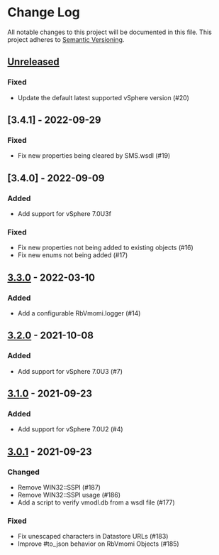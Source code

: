 # Change Log
All notable changes to this project will be documented in this file.
This project adheres to [Semantic Versioning](http://semver.org/).

## [Unreleased]
### Fixed
- Update the default latest supported vSphere version (#20)

## [3.4.1] - 2022-09-29
### Fixed
- Fix new properties being cleared by SMS.wsdl (#19)

## [3.4.0] - 2022-09-09
### Added
- Add support for vSphere 7.0U3f

### Fixed
- Fix new properties not being added to existing objects (#16)
- Fix new enums not being added (#17)

## [3.3.0] - 2022-03-10
### Added
- Add a configurable RbVmomi.logger (#14)

## [3.2.0] - 2021-10-08
### Added
- Add support for vSphere 7.0U3 (#7)

## [3.1.0] - 2021-09-23
### Added
- Add support for vSphere 7.0U2 (#4)

## [3.0.1] - 2021-09-23
### Changed
- Remove WIN32::SSPI (#187)
- Remove WIN32::SSPI usage (#186)
- Add a script to verify vmodl.db from a wsdl file (#177)

### Fixed
- Fix unescaped characters in Datastore URLs (#183)
- Improve #to_json behavior on RbVmomi Objects (#185)

[Unreleased]: https://github.com/ManageIQ/rbvmomi2/compare/v3.3.0...HEAD
[3.3.0]: https://github.com/ManageIQ/rbvmomi2/compare/v3.2.0...v3.3.0
[3.2.0]: https://github.com/ManageIQ/rbvmomi2/compare/v3.1.0...v3.2.0
[3.1.0]: https://github.com/ManageIQ/rbvmomi2/compare/v3.0.1...v3.1.0
[3.0.1]: https://github.com/ManageIQ/rbvmomi2/compare/v3.0.0-1...v3.0.1

